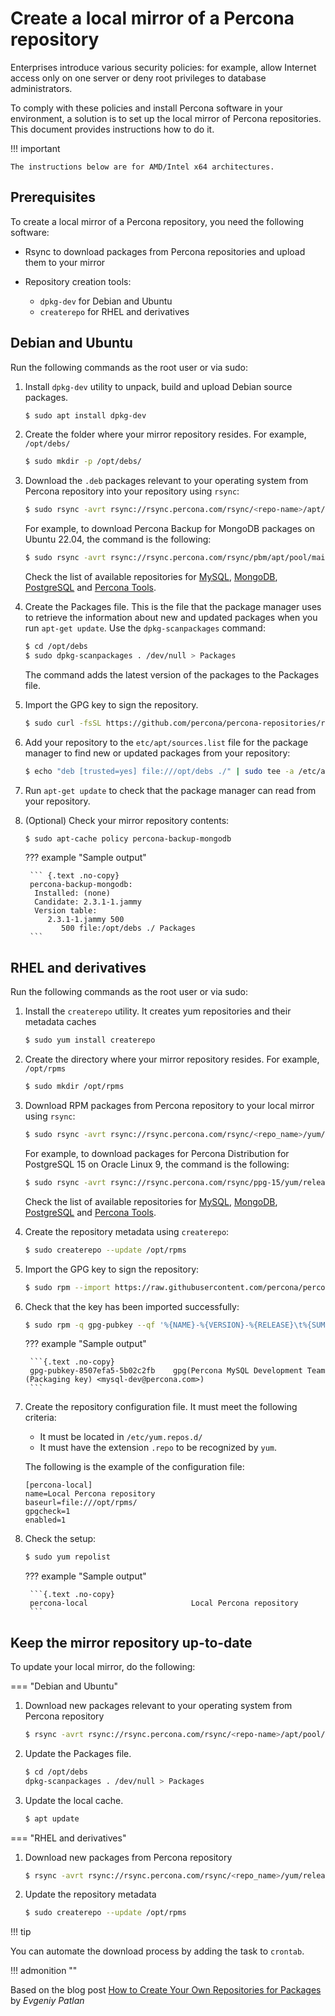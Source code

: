 # Create a local mirror of a Percona repository

Enterprises introduce various security policies: for example, allow Internet access only on one server or deny root privileges to database administrators. 

To comply with these policies and install Percona software in your environment, a solution is to set up the local mirror of Percona repositories. This document provides instructions how to do it.

!!! important

    The instructions below are for AMD/Intel x64 architectures. 

## Prerequisites

To create a local mirror of a Percona repository, you need the following software:

* Rsync to download packages from Percona repositories and upload them to your mirror
* Repository creation tools:

    - `dpkg-dev` for Debian and Ubuntu
    - `createrepo` for RHEL and derivatives

## Debian and Ubuntu

Run the following commands as the root user or via sudo:

1. Install `dpkg-dev` utility to unpack, build and upload Debian source packages.

    ```{.bash data-prompt="$"}
    $ sudo apt install dpkg-dev
    ```

2. Create the folder where your mirror repository resides. For example, `/opt/debs/`

    ```{.bash data-prompt="$"}
    $ sudo mkdir -p /opt/debs/
    ```

3. Download the `.deb` packages relevant to your operating system from Percona repository into your repository using `rsync`:

    ```{.bash data-prompt="$"}
    $ sudo rsync -avrt rsync://rsync.percona.com/rsync/<repo-name>/apt/pool/main/p/<product_name>/*.<os-version>*.deb /opt/debs/
    ```

    For example, to download Percona Backup for MongoDB packages on Ubuntu 22.04, the command is the following:

    ```{.bash .no-copy}
    $ sudo rsync -avrt rsync://rsync.percona.com/rsync/pbm/apt/pool/main/p/percona-backup-mongodb/*.jammy*.deb /opt/debs/
    ```
    
    Check the list of available repositories for [MySQL](mysql.md), [MongoDB](mongodb.md), [PostgreSQL](postgresql.md) and [Percona Tools](tools.md).

4. Create the Packages file. This is the file that the package manager uses to retrieve the information about new and updated packages when you run `apt-get update`. Use the `dpkg-scanpackages` command:

    ```{.bash data-prompt="$"}
    $ cd /opt/debs
    $ sudo dpkg-scanpackages . /dev/null > Packages
    ```

    The command adds the latest version of the packages to the Packages file.

5. Import the GPG key to sign the repository.

    ```{.bash data-prompt="$"}
    $ sudo curl -fsSL https://github.com/percona/percona-repositories/raw/main/deb/percona-keyring.gpg | gpg --dearmor | sudo tee /etc/apt/trusted.gpg.d/percona-keyring.gpg >/dev/null
    ```

6. Add your repository to the `etc/apt/sources.list` file for the package manager to find new or updated packages from your repository:
   
    ```{.bash data-prompt="$"}
    $ echo "deb [trusted=yes] file:///opt/debs ./" | sudo tee -a /etc/apt/sources.list
    ```

7. Run `apt-get update` to check that the package manager can read from your repository.

8. (Optional) Check your mirror repository contents:

    ```{.bash data-prompt="$"}
    $ sudo apt-cache policy percona-backup-mongodb 
    ```

    ??? example "Sample output"

        ``` {.text .no-copy}
        percona-backup-mongodb: 
         Installed: (none) 
         Candidate: 2.3.1-1.jammy 
         Version table: 
            2.3.1-1.jammy 500 
               500 file:/opt/debs ./ Packages
        ```


## RHEL and derivatives

Run the following commands as the root user or via sudo:

1. Install the `createrepo` utility. It creates yum repositories and their metadata caches

    ```{.bash data-prompt="$"}
    $ sudo yum install createrepo
    ```

2. Create the directory where your mirror repository resides. For example, `/opt/rpms`

    ```{.bash data-prompt="$"}
    $ sudo mkdir /opt/rpms
    ```

3. Download RPM packages from Percona repository to your local mirror using `rsync`:

    ```{.bash data-prompt="$"}
    $ sudo rsync -avrt rsync://rsync.percona.com/rsync/<repo_name>/yum/release/<os_version>/RPMS/x86_64/ /opt/rpms/
    ```

    For example, to download packages for Percona Distribution for PostgreSQL 15 on Oracle Linux 9, the command is the following:

    ```{.bash .no-copy}
    $ sudo rsync -avrt rsync://rsync.percona.com/rsync/ppg-15/yum/release/9/RPMS/x86_64/ /opt/rpms/
    ```
    
     Check the list of available repositories for [MySQL](mysql.md), [MongoDB](mongodb.md), [PostgreSQL](postgresql.md) and [Percona Tools](tools.md).

4. Create the repository metadata using `createrepo`:

    ```{.bash data-prompt="$"}
    $ sudo createrepo --update /opt/rpms
    ```

5. Import the GPG key to sign the repository:

    ```{.bash data-prompt="$"}
    $ sudo rpm --import https://raw.githubusercontent.com/percona/percona-repositories/release-1.0-27/rpm/RPM-GPG-KEY-Percona
    ```

6. Check that the key has been imported successfully:

    ```{.bash data-prompt="$"}
    $ sudo rpm -q gpg-pubkey --qf '%{NAME}-%{VERSION}-%{RELEASE}\t%{SUMMARY}\n'
    ```

    ??? example "Sample output"

        ```{.text .no-copy}
        gpg-pubkey-8507efa5-5b02c2fb    gpg(Percona MySQL Development Team (Packaging key) <mysql-dev@percona.com>)
        ```

7. Create the repository configuration file. It must meet the following criteria:

    * It must be located in `/etc/yum.repos.d/` 
    * It must have the extension `.repo` to be recognized by `yum`.

    The following is the example of the configuration file:

    ```init title="/etc/yum.repos.d/percona-local.repo"
    [percona-local]
    name=Local Percona repository
    baseurl=file:///opt/rpms/
    gpgcheck=1
    enabled=1
    ```

8. Check the setup:

    ```{.bash data-prompt="$"}
    $ sudo yum repolist
    ```

    ??? example "Sample output"

        ```{.text .no-copy}
        percona-local                       Local Percona repository
        ```

    

## Keep the mirror repository up-to-date

To update your local mirror, do the following:

=== "Debian and Ubuntu"

1. Download new packages relevant to your operating system from Percona repository

    ```{.bash data-prompt="$"}
    $ rsync -avrt rsync://rsync.percona.com/rsync/<repo-name>/apt/pool/main/p/<product_name>/*.<os-version>*.deb /opt/debs/
    ```

2. Update the Packages file.

    ```{.bash data-prompt="$"}
    $ cd /opt/debs
    dpkg-scanpackages . /dev/null > Packages
    ```

3. Update the local cache.

    ```{.bash data-prompt="$"}
    $ apt update
    ```

=== "RHEL and derivatives"

1. Download new packages from Percona repository

    ```{.bash data-prompt="$"}
    $ rsync -avrt rsync://rsync.percona.com/rsync/<repo_name>/yum/release/<os_version>/RPMS/x86_64/ /opt/rpms/
    ```

2. Update the repository metadata

    ```{.bash data-prompt="$"}
    $ sudo createrepo --update /opt/rpms
    ```

!!! tip

You can automate the download process by adding the task to `crontab`.

!!! admonition ""

Based on the blog post [How to Create Your Own Repositories for Packages](https://www.percona.com/blog/how-to-create-your-own-repositories-for-packages/) by *Evgeniy Patlan*
